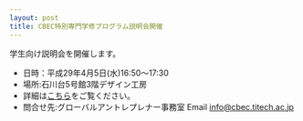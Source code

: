```yaml
---
layout: post
title: CBEC特別専門学修プログラム説明会開催
---
```



学生向け説明会を開催します。

- 日時：平成29年4月5日(水)16:50～17:30
- 場所:石川台5号館3階デザイン工房
- 詳細は[こちら](/upload/20170405_guidance.pdf)をご覧ください。
- 問合せ先:グローバルアントレプレナー事務室
Email [info@cbec.titech.ac.jp](mailto:info@cbec.titech.ac.jp)
